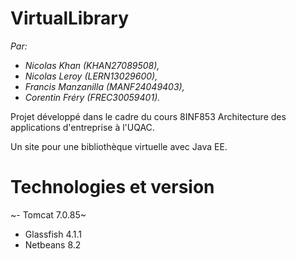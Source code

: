 # VirtualLibrary

*Par:*
- *Nicolas Khan (KHAN27089508),*
- *Nicolas Leroy (LERN13029600),*
- *Francis Manzanilla (MANF24049403),*
- *Corentin Fréry (FREC30059401).*

Projet développé dans le cadre du cours 8INF853 Architecture des applications d'entreprise à l'UQAC.

Un site pour une bibliothèque virtuelle avec Java EE.

# Technologies et version
~- Tomcat 7.0.85~
- Glassfish 4.1.1
- Netbeans 8.2

